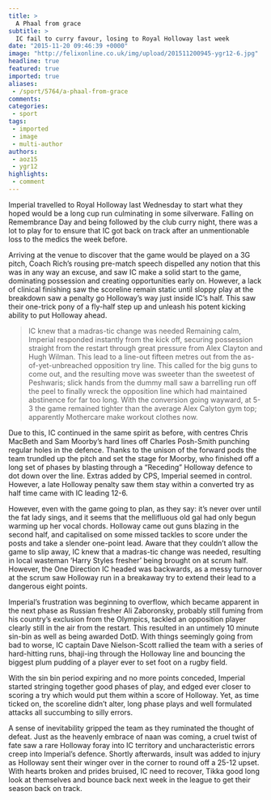 ```yaml
---
title: >
  A Phaal from grace
subtitle: >
  IC fail to curry favour, losing to Royal Holloway last week
date: "2015-11-20 09:46:39 +0000"
image: "http://felixonline.co.uk/img/upload/201511200945-ygr12-6.jpg"
headline: true
featured: true
imported: true
aliases:
 - /sport/5764/a-phaal-from-grace
comments:
categories:
 - sport
tags:
 - imported
 - image
 - multi-author
authors:
 - aoz15
 - ygr12
highlights:
 - comment
---
```


Imperial travelled to Royal Holloway last Wednesday to start what they hoped would be a long cup run culminating in some silverware. Falling on Remembrance Day and being followed by the club curry night, there was a lot to play for to ensure that IC got back on track after an unmentionable loss to the medics the week before.

Arriving at the venue to discover that the game would be played on a 3G pitch, Coach Rich’s rousing pre-match speech dispelled any notion that this was in any way an excuse, and saw IC make a solid start to the game, dominating possession and creating opportunities early on. However, a lack of clinical finishing saw the scoreline remain static until sloppy play at the breakdown saw a penalty go Holloway’s way just inside IC’s half. This saw their one-trick pony of a fly-half step up and unleash his potent kicking ability to put Holloway ahead.
> IC knew that a madras-tic change was needed
Remaining calm, Imperial responded instantly from the kick off, securing possession straight from the restart through great pressure from Alex Clayton and Hugh Wilman. This lead to a line-out fifteen metres out from the as-of-yet-unbreached opposition try line. This called for the big guns to come out, and the resulting move was sweeter than the sweetest of Peshwaris; slick hands from the dummy mall saw a barrelling run off the peel to finally wreck the opposition line which had maintained abstinence for far too long. With the conversion going wayward, at 5-3 the game remained tighter than the average Alex Calyton gym top; apparently Mothercare make workout clothes now.

Due to this, IC continued in the same spirit as before, with centres Chris MacBeth and Sam Moorby’s hard lines off Charles Posh-Smith punching regular holes in the defence. Thanks to the unison of the forward pods the team trundled up the pitch and set the stage for Moorby, who finished off a long set of phases by blasting through a “Receding” Holloway defence to dot down over the line. Extras added by CPS, Imperial seemed in control. However, a late Holloway penalty saw them stay within a converted try as half time came with IC leading 12-6.

However, even with the game going to plan, as they say: it’s never over until the fat lady sings, and it seems that the mellifluous old gal had only begun warming up her vocal chords. Holloway came out guns blazing in the second half, and capitalised on some missed tackles to score under the posts and take a slender one-point lead. Aware that they couldn’t allow the game to slip away, IC knew that a madras-tic change was needed, resulting in local wasteman ‘Harry Styles fresher’ being brought on at scrum half. However, the One Direction IC headed was backwards, as a messy turnover at the scrum saw Holloway run in a breakaway try to extend their lead to a dangerous eight points.

Imperial’s frustration was beginning to overflow, which became apparent in the next phase as Russian fresher Ali Zaboronsky, probably still fuming from his country’s exclusion from the Olympics, tackled an opposition player clearly still in the air from the restart. This resulted in an untimely 10 minute sin-bin as well as being awarded DotD. With things seemingly going from bad to worse, IC captain Dave Nielson-Scott rallied the team with a series of hard-hitting runs, bhaji-ing through the Holloway line and bouncing the biggest plum pudding of a player ever to set foot on a rugby field.

With the sin bin period expiring and no more points conceded, Imperial started stringing together good phases of play, and edged ever closer to scoring a try which would put them within a score of Holloway. Yet, as time ticked on, the scoreline didn’t alter, long phase plays and well formulated attacks all succumbing to silly errors.

A sense of inevitability gripped the team as they ruminated the thought of defeat. Just as the heavenly embrace of naan was coming, a cruel twist of fate saw a rare Holloway foray into IC territory and uncharacteristic errors creep into Imperial’s defence. Shortly afterwards, insult was added to injury as Holloway sent their winger over in the corner to round off a 25-12 upset. With hearts broken and prides bruised, IC need to recover, Tikka good long look at themselves and bounce back next week in the league to get their season back on track.
